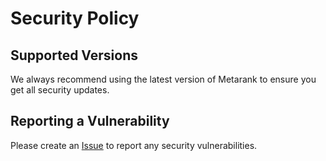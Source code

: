 # Security Policy

## Supported Versions

We always recommend using the latest version of Metarank to ensure you get all security updates.

## Reporting a Vulnerability

Please create an [Issue](https://github.com/metarank/metarank/issues) to report any security vulnerabilities.